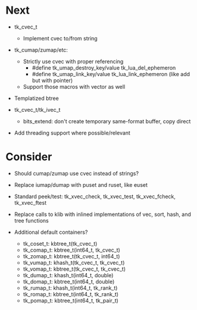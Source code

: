 # Next

- tk_cvec_t
    - Implement cvec to/from string

- tk_cumap/zumap/etc:
    - Strictly use cvec with proper referencing
        - #define tk_umap_destroy_key/value tk_lua_del_ephemeron
        - #define tk_umap_link_key/value tk_lua_link_ephemeron (like add but with pointer)
    - Support those macros with vector as well

- Templatized btree

- tk_cvec_t/tk_ivec_t
    - bits_extend: don't create temporary same-format buffer, copy direct

- Add threading support where possible/relevant

# Consider

- Should cumap/zumap use cvec instead of strings?

- Replace iumap/dumap with puset and ruset, like euset

- Standard peek/test: tk_xvec_check, tk_xvec_test, tk_xvec_fcheck, tk_xvec_ftest

- Replace calls to klib with inlined implementations of vec, sort, hash, and
  tree functions

- Additional default containers?
    - tk_coset_t: kbtree_t(tk_cvec_t)
    - tk_comap_t: kbtree_t(int64_t, tk_cvec_t)
    - tk_zomap_t: kbtree_t(tk_cvec_t, int64_t)
    - tk_vumap_t: khash_t(tk_cvec_t, tk_cvec_t)
    - tk_vomap_t: kbtree_t(tk_cvec_t, tk_cvec_t)
    - tk_dumap_t: khash_t(int64_t, double)
    - tk_domap_t: kbtree_t(int64_t, double)
    - tk_rumap_t: khash_t(int64_t, tk_rank_t)
    - tk_romap_t: kbtree_t(int64_t, tk_rank_t)
    - tk_pomap_t: kbtree_t(int64_t, tk_pair_t)
